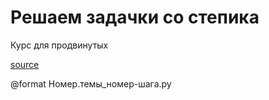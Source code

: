 # Решаем задачки со степика

Курс для продвинутых

[source](https://stepik.org/course/68343/info)

@format Номер.темы_номер-шага.py